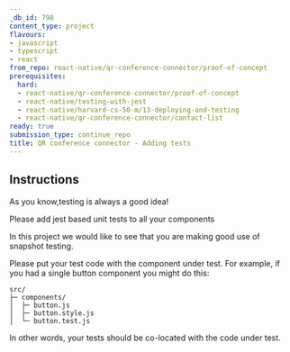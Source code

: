 ```yaml
---
_db_id: 798
content_type: project
flavours:
- javascript
- typescript
- react
from_repo: react-native/qr-conference-connector/proof-of-concept
prerequisites:
  hard:
  - react-native/qr-conference-connector/proof-of-concept
  - react-native/testing-with-jest
  - react-native/harvard-cs-50-m/13-deploying-and-testing
  - react-native/qr-conference-connector/contact-list
ready: true
submission_type: continue_repo
title: QR conference connector - Adding tests
---
```


## Instructions

As you know,testing is always a good idea!

Please add jest based unit tests to all your components

In this project we would like to see that you are making good use of snapshot testing.

Please put your test code with the component under test. For example, if you had a single button component you might do this:

```
src/
├─ components/
│  ├─ button.js
│  ├─ button.style.js
│  └─ button.test.js
```

In other words, your tests should be co-located with the code under test.